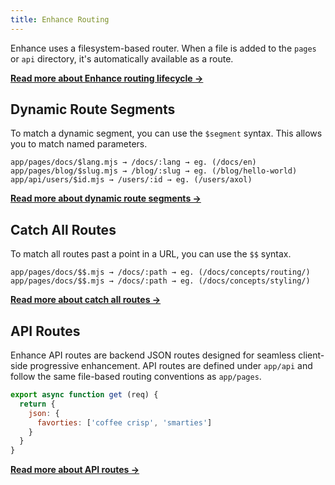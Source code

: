 ```yaml
---
title: Enhance Routing
---
```


Enhance uses a filesystem-based router. When a file is added to the `pages` or `api` directory, it's automatically available as a route.

<doc-callout level="none" mark="🌱">

**[Read more about Enhance routing lifecycle →](/docs/learn/concepts/routing/lifecycle)**

</doc-callout>

## Dynamic Route Segments

To match a dynamic segment, you can use the `$segment` syntax. This allows you to match named parameters.

```
app/pages/docs/$lang.mjs → /docs/:lang → eg. (/docs/en)
app/pages/blog/$slug.mjs → /blog/:slug → eg. (/blog/hello-world)
app/api/users/$id.mjs → /users/:id → eg. (/users/axol)
```

<doc-callout level="none" mark="🍱">

**[Read more about dynamic route segments →](/docs/learn/concepts/routing/dynamic-routes)**

</doc-callout>

## Catch All Routes

To match all routes past a point in a URL, you can use the `$$` syntax.

```
app/pages/docs/$$.mjs → /docs/:path → eg. (/docs/concepts/routing/)
app/pages/docs/$$.mjs → /docs/:path → eg. (/docs/concepts/styling/)
```

<doc-callout level="none" mark="💰">

**[Read more about catch all routes →](/docs/learn/concepts/routing/catch-all-routes)**

</doc-callout>

## API Routes

Enhance API routes are backend JSON routes designed for seamless client-side progressive enhancement. API routes are defined under `app/api` and follow the same file-based routing conventions as `app/pages`.

<doc-code filename="api/index.mjs">

```javascript
export async function get (req) {
  return {
    json: {
      favorties: ['coffee crisp', 'smarties']
    }
  }
}
```
</doc-code>

<doc-callout level="none" mark="📖">

**[Read more about API routes →](/docs/learn/concepts/routing/api-routes)**

</doc-callout>
